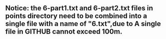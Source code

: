 ## Notice: the 6-part1.txt and 6-part2.txt files in points directory need to be combined into a single file with a name of "6.txt",due to A single file in GITHUB cannot exceed 100m.
